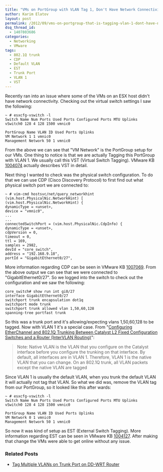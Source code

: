 ```yaml
---
title: "VMs on PortGroup with VLAN Tag 1, Don't Have Network Connectivity"
author: Karim Elatov
layout: post
permalink: /2012/09/vms-on-portgroup-that-is-tagging-vlan-1-dont-have-network-connectivity/
dsq_thread_id:
  - 1407803686
categories:
  - Networking
  - VMware
tags:
  - 802.1Q trunk
  - CDP
  - Default VLAN
  - EST
  - Trunk Port
  - VLAN 1
  - VST
---
```

Recently ran into an issue where some of the VMs on an ESX host didn't have network connectivity. Checking out the virtual switch settings I saw the following:


	~ # esxcfg-vswitch -l
	Switch Name Num Ports Used Ports Configured Ports MTU Uplinks
	vSwitch0 128 4 128 1500 vmnic0

	PortGroup Name VLAN ID Used Ports Uplinks
	VM Network 1 1 vmnic0
	Management Network 50 1 vmnic0


From the above we can see that "VM Network" is the PortGroup setup for our VMs. One thing to notice is that we are actually Tagging this PortGroup with VLAN 1. We usually call this VST (Virtual Switch Tagging). VMware KB [1004074](http://kb.vmware.com/kb/1004074) actually describes VST in detail.

Next thing I wanted to check was the physical switch configuration. To do that we can use CDP (Cisco Discovery Protocol) to first find out what physical switch port we are connected to:


	~ # vim-cmd hostsvc/net/query_networkhint
	(vim.host.PhysicalNic.NetworkHint) [
	(vim.host.PhysicalNic.NetworkHint) {
	dynamicType = <unset>,
	device = "vmnic0",
	...
	...
	connectedSwitchPort = (vim.host.PhysicalNic.CdpInfo) {
	dynamicType = <unset>,
	cdpVersion = 0,
	timeout = 0,
	ttl = 169,
	samples = 2982,
	devId = "core_switch",
	address = "192.168.9.18",
	portId = "GigabitEthernet0/27",


More information regarding CDP can be seen in VMware KB [1007069](http://kb.vmware.com/kb/1007069). From the above output we can see that we were connected to "GigabitEthernet0/27". So we logged into the switch to check out the configuration and we saw the following:


	core_switch# show run int gi0/27
	interface GigabitEthernet0/27
	switchport trunk encapsulation dot1q
	switchport mode trunk
	switchport trunk allowed vlan 1,50,60,128
	spanning-tree portfast trunk


So this was a trunk port and it's allowing/expecting vlans 1,50,60,128 to be tagged. Now with VLAN 1 it's a special case. From "[Configuring EtherChannel and 802.1Q Trunking Between Catalyst L2 Fixed Configuration Switches and a Router (InterVLAN Routing)](http://www.cisco.com/en/US/products/hw/switches/ps628/products_configuration_example09186a00800ef797.shtml)":

> Note: Native VLAN is the VLAN that you configure on the Catalyst interface before you configure the trunking on that interface. By default, all interfaces are in VLAN 1. Therefore, VLAN 1 is the native VLAN that you can change. On an 802.1Q trunk, all VLAN packets except the native VLAN are tagged

Since VLAN 1 is usually the default VLAN, when you trunk the default VLAN it will actually not tag that VLAN. So what we did was, remove the VLAN tag from our PortGroup, so it looked like this after wards:


	~ # esxcfg-vswitch -l
	Switch Name Num Ports Used Ports Configured Ports MTU Uplinks
	vSwitch0 128 4 128 1500 vmnic0

	PortGroup Name VLAN ID Used Ports Uplinks
	VM Network 0 1 vmnic0
	Management Network 50 1 vmnic0


So now it was kind of setup as EST (External Switch Tagging). More information regarding EST can be seen in VMware KB [1004127](http://kb.vmware.com/kb/1004127). After making that change the VMs were able to get online without any issue.

### Related Posts

- [Tag Multiple VLANs on Trunk Port on DD-WRT Router](/2014/04/tag-multiple-vlans-on-trunk-port-on-dd-wrt-router/)

